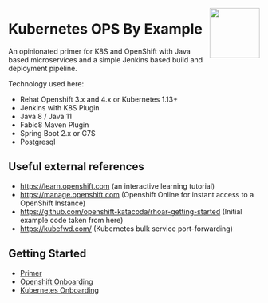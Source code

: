 [<img src="http://www.rebaze.com/assets/Rebaze_icon_colors_tbg.png" align="right" width="100">](http://rebaze.com)

# Kubernetes OPS By Example

An opinionated primer for K8S and OpenShift with Java based microservices and a simple Jenkins based build and deployment pipeline.

Technology used here:

* Rehat Openshift 3.x and 4.x or Kubernetes 1.13+
* Jenkins with K8S Plugin
* Java 8 / Java 11
* Fabic8 Maven Plugin
* Spring Boot 2.x or G7S
* Postgresql

## Useful external references

* https://learn.openshift.com (an interactive learning tutorial)
* https://manage.openshift.com (Openshift Online for instant access to a OpenShift Instance)
* https://github.com/openshift-katacoda/rhoar-getting-started (Initial example code taken from here)
* https://kubefwd.com/ (Kubernetes bulk service port-forwarding)

## Getting Started

* [Primer](primer.md)
* [Openshift Onboarding](onboarding-openshift.md)
* [Kubernetes Onboarding](onboarding-kubernetes.md)

                          
